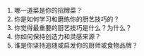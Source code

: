 

1. 哪一道菜是你的招牌菜？
2. 你是如何学习和磨练你的厨艺技巧的？
3. 你觉得最重要的厨艺技巧是什么？为什么？
4. 你如何保持创造力和灵感来源？ 
5. 谁是你坚持追随或启发你的厨师或食物品牌？